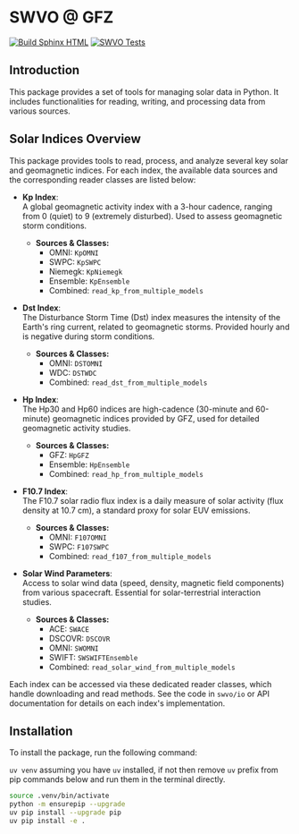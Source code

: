 # SWVO @ GFZ

[![Build Sphinx HTML](https://github.com/GFZ/SWVO/actions/workflows/docs.yml/badge.svg?branch=main)](https://github.com/GFZ/SWVO/actions/workflows/docs.yml)
[![SWVO Tests](https://github.com/GFZ/SWVO/actions/workflows/tests.yml/badge.svg)](https://github.com/GFZ/SWVO/actions/workflows/tests.yml)

## Introduction
This package provides a set of tools for managing solar data in Python. It includes functionalities for reading, writing, and processing data from various sources.

## Solar Indices Overview

This package provides tools to read, process, and analyze several key solar and geomagnetic indices. For each index, the available data sources and the corresponding reader classes are listed below:

- **Kp Index**:  
  A global geomagnetic activity index with a 3-hour cadence, ranging from 0 (quiet) to 9 (extremely disturbed). Used to assess geomagnetic storm conditions.
  - **Sources & Classes:**
    - OMNI: `KpOMNI`
    - SWPC: `KpSWPC`
    - Niemegk: `KpNiemegk`
    - Ensemble: `KpEnsemble`
    - Combined: `read_kp_from_multiple_models`

- **Dst Index**:  
  The Disturbance Storm Time (Dst) index measures the intensity of the Earth's ring current, related to geomagnetic storms. Provided hourly and is negative during storm conditions.
  - **Sources & Classes:**
    - OMNI: `DSTOMNI`
    - WDC: `DSTWDC`
    - Combined: `read_dst_from_multiple_models`

- **Hp Index**:  
  The Hp30 and Hp60 indices are high-cadence (30-minute and 60-minute) geomagnetic indices provided by GFZ, used for detailed geomagnetic activity studies.
  - **Sources & Classes:**
    - GFZ: `HpGFZ`
    - Ensemble: `HpEnsemble`
    - Combined: `read_hp_from_multiple_models`

- **F10.7 Index**:  
  The F10.7 solar radio flux index is a daily measure of solar activity (flux density at 10.7 cm), a standard proxy for solar EUV emissions.
  - **Sources & Classes:**
    - OMNI: `F107OMNI`
    - SWPC: `F107SWPC`
    - Combined: `read_f107_from_multiple_models`

- **Solar Wind Parameters**:  
  Access to solar wind data (speed, density, magnetic field components) from various spacecraft. Essential for solar-terrestrial interaction studies.
  - **Sources & Classes:**
    - ACE: `SWACE`
    - DSCOVR: `DSCOVR`
    - OMNI: `SWOMNI`
    - SWIFT: `SWSWIFTEnsemble`
    - Combined: `read_solar_wind_from_multiple_models`

Each index can be accessed via these dedicated reader classes, which handle downloading and read methods. See the code in `swvo/io` or API documentation for details on each index's implementation.


## Installation
To install the package, run the following command:

`uv venv` assuming you have `uv` installed, if not then remove `uv` prefix from pip commands below and run them in the terminal directly.
```bash
source .venv/bin/activate
python -m ensurepip --upgrade
uv pip install --upgrade pip
uv pip install -e .
```